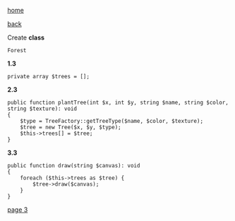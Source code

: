 [home](./page01.md)

[back](./page01.md)

Create **class**
```
Forest
```

**1.3**
```
private array $trees = [];
```

**2.3**
```
public function plantTree(int $x, int $y, string $name, string $color, string $texture): void
{
    $type = TreeFactory::getTreeType($name, $color, $texture);
    $tree = new Tree($x, $y, $type);
    $this->trees[] = $tree;
}
```


**3.3**
```
public function draw(string $canvas): void
{
    foreach ($this->trees as $tree) {
        $tree->draw($canvas);
    }
}
```





[page 3](./page03.md)
